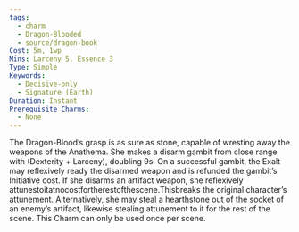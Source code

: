 ```yaml
---
tags:
  - charm
  - Dragon-Blooded
  - source/dragon-book
Cost: 5m, 1wp
Mins: Larceny 5, Essence 3
Type: Simple
Keywords:
  - Decisive-only
  - Signature (Earth)
Duration: Instant
Prerequisite Charms:
  - None
---
```

The Dragon-Blood’s grasp is as sure as stone, capable of wresting away the weapons of the Anathema. She makes a disarm gambit from close range with (Dexterity + Larceny), doubling 9s. On a successful gambit, the Exalt may reflexively ready the disarmed weapon and is refunded the gambit’s Initiative cost. If she disarms an artifact weapon, she reflexively attunestoitatnocostfortherestofthescene.Thisbreaks the original character’s attunement. Alternatively, she may steal a hearthstone out of the socket of an enemy’s artifact, likewise stealing attunement to it for the rest of the scene. This Charm can only be used once per scene.